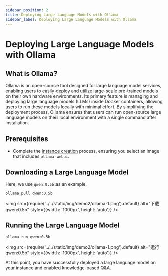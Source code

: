 ```yaml
---
sidebar_position: 2
title: Deploying Large Language Models with Ollama
sidebar_label: Deploying Large Language Models with Ollama
---
```


# Deploying Large Language Models with Ollama

## What is Ollama?

Ollama is an open-source tool designed for large language model services, enabling users to easily deploy and utilize large-scale pre-trained models on their own hardware environments. Its primary feature is managing and deploying large language models (LLMs) inside Docker containers, allowing users to run these models locally with minimal effort. By simplifying the deployment process, Ollama ensures that users can run open-source large language models on their local environment with a single command after installation.

## Prerequisites

- Complete the [instance creation](../QuickStart/instance%20getstarted.md) process, ensuring you select an image that includes `ollama-webui`.

## Downloading a Large Language Model

Here, we use `qwen:0.5b` as an example.

```bash
ollama pull qwen:0.5b
```

<img src={require('../../static/img/demo2/ollama-1.png').default} alt="下载 qwen:0.5b" style={{width: '1000px', height: 'auto'}} />

## Running the Large Language Model

```bash
ollama run qwen:0.5b
```

<img src={require('../../static/img/demo2/ollama-1.png').default} alt="运行 qwen:0.5b" style={{width: '1000px', height: 'auto'}} />

At this point, you have successfully deployed a large language model on your instance and enabled knowledge-based Q&A.
